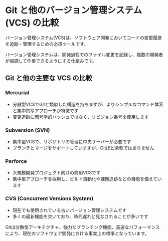 # Git と他のバージョン管理システム (VCS) の比較

バージョン管理システム(VCS)は、ソフトウェア開発においてコードの変更履歴を追跡・管理するための必須ツールです。

バージョン管理システムは、開発過程でのファイル変更を記録し、複数の開発者が協調して作業できるようにする仕組みです。

## Git と他の主要な VCS の比較

### Mercurial
- 分散型VCSでGitと類似した構造を持ちますが、よりシンプルなコマンド体系と集中的なアプローチが特徴です
- 変更追跡に暗号学的ハッシュではなく、リビジョン番号を使用します

### Subversion (SVN)
- 集中型VCSで、リポジトリの管理に中央サーバーが必要です
- ブランチとマージをサポートしていますが、Gitほど柔軟ではありません

### Perforce
- 大規模開発プロジェクト向けの商用VCSです
- 集中型アプローチを採用し、ビルド自動化や課題追跡などの機能を備えています

### CVS (Concurrent Versions System)
- 現在でも使用されている古いバージョン管理システムです
- 多くの最新機能を欠いており、時代遅れと見なされることが多いです

Gitは分散型アーキテクチャ、強力なブランチング機能、高速なパフォーマンスにより、現在のソフトウェア開発における事実上の標準となっています。
